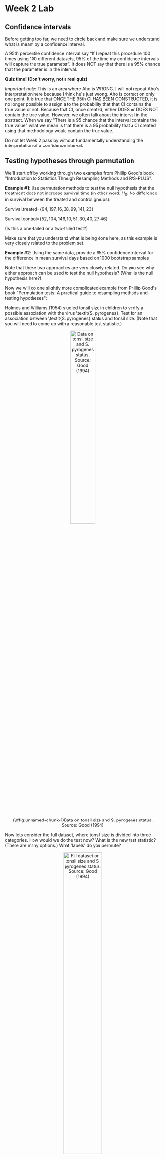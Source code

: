 Week 2 Lab
=============

Confidence intervals
-----------------------

Before getting too far, we need to circle back and make sure we understand what is meant by a confidence interval. 

A 95th percentile confidence interval say “If I repeat this procedure 100 times using 100 different datasets, 95% of the time my confidence intervals will capture the true parameter”. It does NOT say that there is a 95% chance that the parameter is in the interval.

**Quiz time! (Don't worry, not a real quiz)**

*Important note*: This is an area where Aho is WRONG. I will not repeat Aho's interpretation here because I think he's just wrong. Aho is correct on only one point. It is true that ONCE THE 95th CI HAS BEEN CONSTRUCTED, it is no longer possible to assign a $%$ to the probability that that CI contains the true value or not. Because that CI, once created, either DOES or DOES NOT contain the true value. However, we often talk about the interval in the abstract. When we say "There is a 95$%$ chance that the interval contains the true value" what we mean is that there is a 95$%$ probability that a CI created using that methodology would contain the true value.

Do not let Week 2 pass by without fundamentally understanding the interpretation of a confidence interval. 

Testing hypotheses through permutation
------------------------------------

We'll start off by working through two examples from Phillip Good's book "Introduction to Statistics Through Resampling Methods and R/S-PLUS":

**Example #1**: Use permutation methods to test the null hypothesis that the treatment does not increase survival time (in other word: $H_{0}$: No difference in survival between the treated and control groups):

Survival.treated=$\{94,197,16,38,99,141,23 \}$

Survival.control=$\{52,104,146,10,51,30,40,27,46 \}$

(Is this a one-tailed or a two-tailed test?)

Make sure that you understand what is being done here, as this example is very closely related to the problem set.


**Example #2**: Using the same data, provide a 95% confidence interval for the difference in mean survival days based on 1000 bootstrap samples

Note that these two approaches are very closely related. Do you see why either approach can be used to test the null hypothesis? (What is the null hypothesis here?)

Now we will do one slightly more complicated example from Phillip Good's book "Permutation tests: A practical guide to resampling methods and testing hypotheses":

Holmes and Williams (1954) studied tonsil size in children to verify a possible association with the virus \textit{S. pyrogenes}. Test for an association between \textit{S. pyrogenes} status and tonsil size. (Note that you will need to come up with a reasonable test statistic.)

<div class="figure" style="text-align: center">
<img src="Table2categories.png" alt="Data on tonsil size and S. pyrogenes status. Source: Good (1994)" width="40%" />
<p class="caption">(\#fig:unnamed-chunk-1)Data on tonsil size and S. pyrogenes status. Source: Good (1994)</p>
</div>

Now lets consider the full dataset, where tonsil size is divided into three categories. How would we do the test now? What is the new test statistic? (There are many options.) What 'labels' do you permute?

<div class="figure" style="text-align: center">
<img src="Table3categories.png" alt="Fill dataset on tonsil size and S. pyrogenes status. Source: Good (1994)" width="50%" />
<p class="caption">(\#fig:unnamed-chunk-2)Fill dataset on tonsil size and S. pyrogenes status. Source: Good (1994)</p>
</div>

Basics of bootstrap and jackknife
------------------------------------

To get started with bootstrap and jackknife techniques, we start by working through a very simple example. First we simulate some data


```r
x<-seq(0,9,by=1)
```

This will constutute our "data". Let's print the result of sampling with replacement to get a sense for it...


```r
table(sample(x,size=length(x),replace=T))
```

```
## 
## 0 1 2 3 4 6 8 
## 1 1 1 3 1 2 1
```

Now we will write a little script to take bootstrap samples and calculate the means of each of these bootstrap samples


```r
xmeans<-vector(length=1000)
for (i in 1:1000)
  {
  xmeans[i]<-mean(sample(x,replace=T))
  }
```

The actual number of bootstrapped samples is arbitrary *at this point* but there are ways of characterizing the precision of the bootstrap (jackknife-after-bootstrap) which might inform the number of bootstrap samples needed. *In practice*, people tend to pick some arbitrary but large number of bootstrap samples because computers are so fast that it is often easy to draw far more samples than are actually needed. When calculation of the statistic is slow (as might be the case if you are using the samples to construct a phylogeny, for example), then you would need to be more concerned with the number of bootstrap samples. 

First, lets just look at a histogram of the bootstrapped means and plot the actual sample mean on the histogram for comparison



```r
hist(xmeans,breaks=30,col="pink")
abline(v=mean(x),lwd=2)
```

<img src="Week-2-lab_files/figure-html/unnamed-chunk-6-1.png" width="672" />

Calculating bias and standard error
-----------------------------------

From these we can calculate the bias and standard deviation for the mean (which is the "statistic"):

$$
\widehat{Bias_{boot}} = \left(\frac{1}{k}\sum^{k}_{i=1}\theta^{*}_{i}\right)-\hat{\theta}
$$


```r
bias.boot<-mean(xmeans)-mean(x)
bias.boot
```

```
## [1] 0.0012
```

```r
hist(xmeans,breaks=30,col="pink")
abline(v=mean(x),lwd=5,col="black")
abline(v=mean(xmeans),lwd=2,col="yellow")
```

<img src="Week-2-lab_files/figure-html/unnamed-chunk-7-1.png" width="672" />

$$
\widehat{s.e._{boot}} = \sqrt{\frac{1}{k-1}\sum^{k}_{i=1}(\theta^{*}_{i}-\bar{\theta^{*}})^{2}}
$$


```r
se.boot<-sd(xmeans)
```

We can find the confidence intervals in two ways:

Method #1: Assume the bootstrap statistics are normally distributed


```r
LL.boot<-mean(xmeans)-1.96*se.boot #where did 1.96 come from?
UL.boot<-mean(xmeans)+1.96*se.boot
LL.boot
```

```
## [1] 2.740617
```

```r
UL.boot
```

```
## [1] 6.261783
```

Method #2: Simply take the quantiles of the bootstrap statistics


```r
quantile(xmeans,c(0.025,0.975))
```

```
##  2.5% 97.5% 
##   2.8   6.2
```

Let's compare this to what we would have gotten if we had used normal distribution theory. First we have to calculate the standard error:


```r
se.normal<-sqrt(var(x)/length(x))
LL.normal<-mean(x)-qt(0.975,length(x)-1)*se.normal
UL.normal<-mean(x)+qt(0.975,length(x)-1)*se.normal
LL.normal
```

```
## [1] 2.334149
```

```r
UL.normal
```

```
## [1] 6.665851
```

In this case, the confidence intervals we got from the normal distribution theory are too wide.

Does it make sense why the normal distribution theory intervals are too wide? Because the original were were uniformly distributed, the data has higher variance than would be expected and therefore the standard error is higher than would be expected.

There are two packages that provide functions for bootstrapping, 'boot' and 'boostrap'. We will start by using the 'bootstrap' package, which was originally designed for Efron and Tibshirani's monograph on the bootstrap. 

To test the main functionality of the 'bootstrap' package, we will use the data we already have. The 'bootstrap' function requires the input of a user-defined function to calculate the statistic of interest. Here I will write a function that calculates the mean of the input values.


```r
library(bootstrap)
theta<-function(x)
  {
    mean(x)
  }
results<-bootstrap(x=x,nboot=1000,theta=theta)
results
```

```
## $thetastar
##    [1] 4.7 3.6 4.3 3.1 3.8 4.8 3.6 6.0 3.8 4.3 3.9 4.7 5.0 5.8 5.2 5.7 5.9 4.6
##   [19] 4.2 4.2 5.5 4.2 5.8 4.0 5.5 4.4 4.3 3.8 3.7 4.6 3.7 4.9 5.3 4.7 4.5 4.3
##   [37] 4.7 4.9 3.3 5.0 6.0 5.3 5.7 5.2 5.3 6.2 3.2 2.3 6.0 3.5 5.7 4.7 2.4 6.1
##   [55] 3.8 3.7 3.5 4.3 4.6 4.4 3.6 3.8 6.0 3.3 4.8 4.5 4.1 3.2 5.0 3.4 3.7 4.9
##   [73] 3.0 4.9 6.1 5.3 5.6 3.2 4.7 4.3 3.5 3.9 5.2 5.6 4.5 5.2 5.9 3.6 3.0 6.1
##   [91] 3.7 4.8 3.8 5.5 4.8 2.2 2.8 3.0 4.2 5.3 6.6 3.9 2.7 3.6 5.6 4.5 3.2 4.8
##  [109] 3.8 4.5 3.2 4.0 5.6 3.6 3.0 4.7 4.6 3.8 3.6 3.5 3.7 5.2 4.9 5.8 4.2 4.7
##  [127] 3.9 3.5 3.3 4.7 4.5 3.6 4.8 3.0 4.8 4.3 3.4 5.3 4.9 4.5 5.9 4.2 3.6 4.6
##  [145] 3.6 3.1 5.0 4.4 6.4 5.4 4.2 4.3 5.4 3.7 5.0 1.7 2.2 4.1 5.8 4.8 4.6 4.2
##  [163] 4.5 3.5 5.3 5.2 5.3 4.9 4.0 6.0 6.1 3.6 2.7 3.5 3.2 4.7 4.0 3.5 3.9 2.9
##  [181] 3.2 4.2 3.3 2.8 4.4 5.3 4.7 3.4 5.0 5.8 5.5 5.0 4.7 3.5 3.4 3.5 5.3 2.8
##  [199] 5.7 3.7 4.4 4.6 4.7 4.7 3.3 3.8 3.9 3.3 5.7 2.3 4.8 4.4 2.9 4.7 4.9 5.8
##  [217] 3.6 3.4 6.7 5.2 5.8 2.9 3.8 5.2 4.4 5.1 4.1 5.5 3.8 2.2 4.6 2.9 6.0 7.5
##  [235] 5.1 3.9 5.0 4.2 3.8 6.9 4.6 4.1 3.4 4.9 4.3 1.9 4.6 3.9 5.8 5.8 3.7 5.7
##  [253] 4.9 3.2 3.2 3.5 4.7 3.3 4.4 6.2 3.0 4.5 6.3 5.3 5.6 5.6 5.9 3.8 5.4 5.2
##  [271] 3.5 4.8 3.9 3.5 4.8 4.7 4.3 4.6 4.3 5.7 3.8 4.3 5.3 4.0 4.1 4.3 3.5 4.6
##  [289] 4.4 5.0 3.9 2.0 5.0 4.5 4.6 3.9 4.6 4.9 5.5 4.4 4.1 3.8 4.5 3.9 4.8 2.0
##  [307] 5.3 4.5 5.9 5.2 5.2 3.4 4.4 5.0 3.3 3.4 4.1 5.8 4.2 5.4 2.8 2.8 4.4 4.1
##  [325] 5.5 3.7 5.5 4.2 3.8 4.1 4.6 5.6 4.4 4.6 3.9 3.6 4.4 4.7 5.2 6.0 4.5 5.2
##  [343] 4.5 5.0 5.5 3.1 4.1 4.7 4.2 3.5 4.8 4.5 3.1 4.8 4.0 5.3 4.0 4.7 4.5 4.0
##  [361] 4.1 4.1 5.6 3.0 3.6 3.7 5.0 3.5 4.6 3.9 4.2 4.7 3.1 4.4 4.2 6.1 4.7 3.3
##  [379] 5.6 2.4 4.6 4.0 4.3 5.1 5.4 5.7 5.4 5.7 3.5 3.8 4.3 5.0 5.5 3.6 5.2 4.2
##  [397] 5.2 4.7 4.6 5.2 3.6 3.8 5.2 2.7 6.0 5.2 3.9 4.4 5.8 5.4 6.4 3.6 5.6 4.2
##  [415] 3.6 5.2 3.7 4.7 4.5 5.6 4.2 5.7 4.0 4.1 3.9 4.4 5.8 5.2 2.8 5.7 3.6 3.3
##  [433] 6.8 3.5 4.5 5.4 3.5 3.3 4.9 2.9 3.7 4.1 4.3 5.0 4.5 4.4 5.0 6.2 3.9 4.5
##  [451] 3.3 3.9 3.9 5.9 4.9 3.9 4.3 3.9 4.3 5.4 5.3 4.1 4.4 5.0 4.0 5.6 4.1 3.5
##  [469] 4.4 5.3 3.2 5.0 5.0 5.0 4.6 4.0 5.6 3.1 3.7 2.7 5.3 5.0 4.9 3.5 4.5 3.9
##  [487] 3.7 3.0 5.9 5.5 3.6 3.2 3.6 4.4 4.7 3.0 4.2 4.6 4.7 5.3 5.9 4.5 3.4 4.0
##  [505] 4.7 7.1 3.1 4.9 3.9 5.2 4.4 4.1 5.2 3.6 4.2 2.8 4.5 5.9 4.5 3.7 4.3 5.5
##  [523] 6.6 2.9 4.9 3.6 3.1 4.9 5.1 5.4 4.2 5.7 5.2 4.5 3.0 5.3 3.6 5.2 4.0 4.1
##  [541] 4.3 4.8 4.0 5.0 5.1 5.7 4.4 4.7 4.5 6.9 4.1 3.4 5.6 4.2 4.1 4.4 5.5 4.5
##  [559] 6.7 4.9 5.5 3.5 5.0 3.8 6.6 4.4 3.5 5.4 3.4 3.3 4.8 2.6 4.6 4.0 3.6 5.6
##  [577] 4.8 3.0 3.7 5.8 4.7 4.7 4.9 5.7 3.6 4.6 4.3 5.2 4.3 4.5 3.5 4.9 3.6 3.7
##  [595] 4.8 4.1 5.4 5.3 4.0 4.5 5.5 4.4 5.8 4.5 5.6 5.6 3.1 3.2 3.9 6.0 4.3 3.2
##  [613] 5.1 6.1 3.5 4.2 3.4 3.5 5.3 4.0 4.8 4.0 3.5 4.5 4.5 6.2 5.9 3.9 3.5 5.1
##  [631] 3.8 4.9 4.5 6.3 2.3 3.6 4.4 4.8 5.3 4.5 3.9 4.1 5.1 3.7 3.6 5.7 4.5 4.8
##  [649] 5.4 6.2 3.1 3.8 3.4 4.4 4.2 3.4 4.6 2.6 4.7 4.2 3.6 4.7 5.3 3.9 6.2 5.2
##  [667] 3.9 4.7 4.9 5.6 4.3 4.2 4.1 4.3 3.1 2.5 4.3 4.9 5.9 3.5 5.3 6.0 4.3 5.1
##  [685] 5.2 5.0 6.4 4.6 5.3 4.2 4.4 5.5 4.9 4.4 4.2 5.5 3.6 4.8 4.0 6.3 6.2 5.9
##  [703] 4.7 3.4 4.6 4.8 7.0 3.6 4.9 4.3 4.4 4.2 4.6 5.0 3.1 3.1 5.8 4.9 4.3 5.5
##  [721] 3.2 4.6 3.7 4.2 4.7 3.0 5.6 5.5 5.6 4.4 3.3 5.0 2.9 3.0 5.8 5.0 6.4 5.3
##  [739] 3.2 5.0 5.0 4.1 5.4 2.9 4.8 4.1 5.4 4.8 4.9 5.5 6.1 4.1 5.4 5.1 5.7 3.9
##  [757] 5.2 4.1 4.0 5.1 5.1 4.0 4.1 5.2 4.2 6.6 4.8 6.2 4.7 4.2 5.5 4.9 4.4 4.4
##  [775] 5.1 4.9 1.9 4.4 4.1 3.3 3.8 6.0 5.0 4.8 5.1 4.5 5.2 4.9 3.7 5.0 4.3 4.3
##  [793] 5.2 3.9 4.2 4.4 4.0 4.6 4.2 4.7 5.4 4.5 3.8 5.4 3.2 4.1 5.6 5.9 3.8 4.0
##  [811] 5.6 4.5 2.8 4.3 1.9 4.6 4.8 2.8 4.7 5.6 4.3 4.7 5.2 5.1 4.0 5.9 4.2 4.6
##  [829] 7.2 4.7 4.4 2.6 4.0 5.8 3.9 5.3 4.4 4.8 4.5 3.3 3.8 4.5 5.5 4.7 3.4 4.2
##  [847] 5.2 3.6 3.7 3.9 5.9 5.3 5.0 4.7 4.3 3.8 4.2 4.9 4.2 4.6 3.7 3.5 4.3 5.3
##  [865] 4.7 4.6 5.5 4.1 3.8 4.5 5.3 4.4 4.3 4.7 4.9 4.7 5.7 3.3 3.7 5.2 2.7 5.2
##  [883] 5.8 4.3 3.7 5.6 5.1 3.4 3.9 5.9 4.8 5.6 3.6 4.4 4.4 4.4 3.5 3.9 5.0 5.1
##  [901] 4.2 4.7 4.2 3.3 4.8 5.7 6.2 5.5 4.1 4.4 3.1 3.7 3.2 5.7 4.0 4.6 4.5 2.5
##  [919] 5.0 4.0 4.3 3.8 5.2 5.0 4.7 4.8 4.4 6.0 2.7 4.1 5.5 4.0 4.1 6.0 2.3 3.9
##  [937] 5.3 5.6 5.0 5.3 3.2 4.0 3.2 5.2 4.0 3.6 3.1 3.5 4.8 4.4 4.6 5.5 4.6 3.7
##  [955] 4.3 5.8 4.1 4.4 5.3 4.2 3.3 3.8 4.7 6.5 3.5 3.7 3.7 5.5 4.8 3.7 4.9 5.1
##  [973] 5.7 5.3 4.0 4.1 4.8 4.2 4.6 4.9 4.2 5.0 5.5 5.3 3.4 3.6 5.1 4.9 3.8 3.6
##  [991] 2.6 4.0 4.9 5.0 4.3 4.7 3.9 5.0 3.6 5.3
## 
## $func.thetastar
## NULL
## 
## $jack.boot.val
## NULL
## 
## $jack.boot.se
## NULL
## 
## $call
## bootstrap(x = x, nboot = 1000, theta = theta)
```

```r
quantile(results$thetastar,c(0.025,0.975))
```

```
##  2.5% 97.5% 
##   2.7   6.2
```

Notice that we get exactly what we got last time. This illustrates an important point, which is that the bootstrap functions are often no easier to use than something you could write yourself.

You can also define a function of the bootstrapped statistics (we have been calling this theta) to pull out immediately any summary statistics you are interested in from the bootstrapped thetas.

Here I will write a function that calculates the bias of my estimate of the mean (which is 4.5 [i.e. the mean of the number 0,1,2,3,4,5,6,7,8,9])


```r
bias<-function(x)
  {
  mean(x)-4.5
  }
results<-bootstrap(x=x,nboot=1000,theta=theta,func=bias)
results
```

```
## $thetastar
##    [1] 5.0 4.9 3.1 5.7 5.0 3.3 3.8 4.3 4.1 3.3 5.2 4.2 4.2 4.6 3.3 5.9 5.5 3.2
##   [19] 3.2 4.9 3.5 6.5 4.1 6.0 3.8 5.0 5.1 4.3 4.4 4.5 5.4 4.2 5.5 4.3 6.0 3.9
##   [37] 4.4 3.4 2.7 5.6 2.8 4.8 4.1 5.1 3.5 4.1 5.5 4.1 4.0 4.4 4.0 4.8 3.5 4.9
##   [55] 3.8 5.1 6.1 4.3 3.1 3.2 5.4 4.8 4.6 5.4 4.1 3.5 5.0 4.4 4.6 5.0 4.7 4.3
##   [73] 3.5 4.5 6.1 4.8 5.0 3.8 4.6 3.5 4.1 4.5 4.6 4.1 4.4 4.2 3.7 4.1 4.8 3.8
##   [91] 5.3 5.8 6.0 5.0 3.8 4.4 5.7 4.6 5.6 4.9 5.4 4.8 3.8 3.5 5.1 4.6 4.1 4.9
##  [109] 3.9 5.5 5.2 3.7 5.6 3.5 3.2 4.7 5.4 4.9 5.4 4.5 3.4 5.0 6.2 3.0 5.2 4.5
##  [127] 4.9 5.7 4.7 5.4 5.0 4.7 3.2 3.1 4.6 4.6 5.9 3.4 5.8 5.3 4.7 4.4 5.1 4.7
##  [145] 4.2 4.1 4.4 4.5 5.1 4.8 5.4 5.4 3.9 5.4 2.4 3.4 4.3 4.4 4.0 3.8 4.6 5.7
##  [163] 3.7 4.7 4.4 4.2 4.4 4.8 4.7 5.8 5.2 4.9 4.6 5.0 5.2 4.8 3.3 3.6 4.5 3.6
##  [181] 3.7 2.0 5.0 4.1 3.2 4.2 3.0 5.1 4.4 5.0 3.5 5.9 6.0 5.0 2.7 3.8 4.8 3.8
##  [199] 4.6 2.6 4.3 4.8 4.7 3.4 4.5 2.8 2.7 4.5 3.8 3.5 5.5 4.9 5.0 4.7 3.5 3.7
##  [217] 5.1 4.7 3.4 4.4 4.3 4.6 4.9 3.5 4.2 5.8 3.8 5.9 4.4 3.5 4.1 3.7 3.5 4.9
##  [235] 3.7 4.9 4.6 4.9 6.2 4.5 4.3 5.7 3.6 4.6 3.4 4.5 4.6 3.8 3.1 3.5 5.0 3.7
##  [253] 5.6 5.3 6.2 3.8 3.1 4.4 2.9 4.5 4.0 5.3 4.4 4.1 5.6 3.4 3.5 2.3 4.8 3.8
##  [271] 4.7 5.4 6.0 6.0 5.2 3.8 2.9 3.6 4.0 4.5 4.9 3.3 5.4 4.1 4.3 4.0 5.1 5.2
##  [289] 3.8 5.2 5.5 4.2 5.3 3.8 3.5 2.9 3.3 4.2 3.3 5.0 3.7 3.9 5.3 4.3 2.9 3.0
##  [307] 4.6 5.1 4.1 4.8 2.8 5.2 3.0 4.9 4.5 4.1 4.0 5.3 5.0 4.5 6.6 4.9 3.8 6.3
##  [325] 4.1 5.7 5.0 5.4 4.6 4.5 3.5 5.1 4.3 5.0 3.9 5.8 4.5 3.5 4.8 3.7 3.0 5.4
##  [343] 4.4 6.7 4.0 6.1 4.2 4.9 4.4 4.0 4.6 4.9 5.2 4.2 4.2 4.6 5.5 3.4 4.5 5.7
##  [361] 3.9 6.2 3.1 5.9 5.7 5.2 3.7 5.1 5.1 5.7 4.1 5.0 5.6 6.1 4.5 4.7 4.0 4.0
##  [379] 4.2 5.2 6.3 3.8 4.9 4.7 5.5 3.5 3.7 5.1 3.4 3.0 5.0 4.5 3.9 4.3 3.7 5.8
##  [397] 4.0 5.0 4.2 3.8 3.8 3.3 4.7 4.9 6.0 5.0 6.9 3.8 4.1 4.7 4.2 3.7 4.0 3.5
##  [415] 4.1 3.9 6.0 4.9 4.9 2.7 5.9 5.8 4.1 5.4 4.1 4.2 4.3 5.2 5.9 3.1 4.5 5.5
##  [433] 3.1 4.1 3.4 3.5 2.7 3.0 3.7 5.4 6.1 5.1 3.8 3.7 3.5 5.7 5.4 4.7 5.3 5.1
##  [451] 2.7 5.1 4.6 4.1 5.8 5.7 3.4 4.9 6.4 3.9 4.5 4.7 4.0 2.5 4.6 4.4 6.2 5.4
##  [469] 5.1 4.1 3.2 4.5 4.6 5.5 4.9 3.8 4.9 4.3 4.6 5.0 4.4 5.3 5.6 3.7 5.9 4.2
##  [487] 3.9 5.2 4.1 4.7 2.6 4.1 4.9 3.8 3.7 2.8 6.5 4.8 3.8 5.2 4.9 5.3 4.3 4.4
##  [505] 6.7 4.6 4.9 4.4 3.3 4.6 5.8 4.2 5.0 4.5 3.9 5.7 4.3 4.3 5.0 5.0 3.8 4.1
##  [523] 3.4 5.6 4.2 2.6 4.3 2.2 4.5 3.8 5.8 3.6 3.8 5.1 4.2 3.2 4.4 3.9 3.0 4.8
##  [541] 6.4 4.2 4.9 4.5 5.9 4.9 5.8 4.3 4.9 4.6 5.9 5.5 5.3 4.1 4.5 4.1 3.8 4.4
##  [559] 3.8 4.1 5.5 4.5 4.3 3.3 4.1 4.9 3.9 4.7 4.1 5.6 3.8 3.8 5.0 2.9 6.0 5.8
##  [577] 5.1 5.4 5.9 3.5 3.2 3.5 3.9 4.0 3.8 6.2 3.9 3.4 5.6 4.0 5.0 3.7 4.6 2.8
##  [595] 6.2 5.5 5.1 5.9 4.6 4.6 5.9 3.4 3.8 3.4 5.0 4.8 3.4 3.5 5.6 4.7 3.7 2.6
##  [613] 5.8 5.1 5.4 4.6 3.3 4.2 4.0 3.7 5.8 5.0 4.1 3.8 5.6 3.9 3.9 3.3 5.7 5.6
##  [631] 3.1 3.7 6.7 4.8 5.1 5.0 3.1 3.2 3.9 4.8 4.8 6.5 5.0 2.0 4.0 3.9 3.6 3.9
##  [649] 5.2 3.1 3.0 3.3 4.4 3.7 4.6 3.4 3.3 3.7 4.3 4.7 4.3 5.5 4.2 5.8 5.6 5.6
##  [667] 5.8 4.7 6.0 4.7 4.1 4.3 4.5 4.7 5.2 5.0 5.1 4.0 6.2 5.0 4.1 5.5 5.2 4.6
##  [685] 5.4 5.7 3.5 4.3 4.3 2.8 4.0 5.9 6.0 4.7 3.3 5.0 5.9 4.6 6.0 3.8 2.9 5.0
##  [703] 4.1 3.9 4.9 4.7 4.4 3.9 3.4 3.4 4.0 3.0 5.6 2.5 4.5 4.8 7.7 2.7 3.6 5.1
##  [721] 6.7 5.6 4.6 4.7 5.6 3.5 2.5 6.0 3.8 4.4 3.9 5.0 5.9 4.7 3.1 3.9 3.5 6.6
##  [739] 4.0 4.5 6.5 4.8 3.7 3.0 3.4 4.5 5.0 3.9 6.6 4.1 4.3 4.1 4.5 6.3 4.7 5.7
##  [757] 5.9 3.0 4.9 3.4 3.8 4.7 3.6 5.6 4.3 3.8 4.6 4.2 3.4 6.3 5.7 3.0 4.4 5.4
##  [775] 4.6 3.7 6.0 5.7 3.3 6.0 4.2 4.3 4.9 4.1 3.7 4.0 2.6 5.8 5.1 4.9 5.8 4.5
##  [793] 3.8 3.8 5.5 2.9 5.5 4.0 4.9 5.8 4.7 4.4 5.3 2.7 3.9 3.5 4.4 3.9 3.8 4.7
##  [811] 6.1 5.9 5.3 4.3 4.7 5.5 5.2 3.4 4.4 3.3 4.6 3.0 5.3 4.8 3.2 4.7 3.5 4.4
##  [829] 5.6 4.1 4.0 3.8 4.2 6.1 3.7 4.9 5.0 5.9 4.6 3.9 4.8 4.6 4.9 4.3 5.2 4.3
##  [847] 4.3 5.9 5.1 4.2 5.6 5.4 3.9 5.5 3.7 5.2 2.1 5.3 4.3 4.2 3.8 5.0 4.8 4.2
##  [865] 5.6 3.4 4.1 2.8 3.8 5.6 4.6 3.4 4.7 4.4 4.3 3.7 5.3 5.5 5.6 4.7 4.5 4.1
##  [883] 3.3 5.7 4.5 4.0 6.0 4.1 3.8 3.7 3.4 4.5 4.8 3.7 5.3 3.6 4.2 4.7 3.7 2.9
##  [901] 4.6 3.9 4.9 4.1 3.6 5.0 4.9 5.0 6.2 5.3 4.7 5.0 3.7 4.9 4.6 4.4 3.4 6.4
##  [919] 4.6 5.3 4.5 4.3 4.3 5.0 6.4 3.6 4.5 3.5 5.4 4.7 5.2 4.8 3.5 4.1 4.6 3.2
##  [937] 3.7 4.2 4.8 4.3 4.7 5.3 4.4 4.8 3.7 5.7 4.9 4.9 4.8 4.3 3.5 3.6 5.4 3.8
##  [955] 3.7 3.7 5.9 4.3 3.3 5.3 4.7 2.0 4.6 5.2 3.5 4.4 5.7 3.6 3.8 4.8 3.0 3.5
##  [973] 3.5 2.8 6.1 5.0 3.9 5.5 3.5 4.5 4.4 3.3 4.4 3.9 3.9 4.6 5.5 3.9 4.9 3.7
##  [991] 4.5 4.2 4.5 5.0 4.2 5.6 4.9 4.8 4.5 5.1
## 
## $func.thetastar
## [1] -0.0126
## 
## $jack.boot.val
##  [1]  0.49433428  0.38997361  0.31460674  0.17341390  0.09501466 -0.15993976
##  [7] -0.27560241 -0.24858757 -0.41424731 -0.49048913
## 
## $jack.boot.se
## [1] 0.9988514
## 
## $call
## bootstrap(x = x, nboot = 1000, theta = theta, func = bias)
```

Compare this to 'bias.boot' (our result from above). Why might it not be the same? Try running the same section of code several times. See how the value of the bias ($func.thetastar) jumps around? We should not be surprised by this because we can look at the jackknife-after-bootstrap estimate of the standard error of the function (in this case, that function is the bias) and we can see that it is not so small that we wouldn't expect some variation in these values.

Remember, everything we have discussed today are estimates. The statistic as applied to your data will change with new data, as will the standard error, the confidence intervals - everything! All of these values have sampling distributions and are subject to change if you repeated the procedure with new data.

Note that we can calculate any function of $\theta^{*}$. A simple example would be the 72nd percentile:


```r
perc72<-function(x)
  {
  quantile(x,probs=c(0.72))
  }
results<-bootstrap(x=x,nboot=1000,theta=theta,func=perc72)
results
```

```
## $thetastar
##    [1] 5.3 5.6 4.5 4.7 5.2 4.5 4.4 4.2 4.4 5.4 5.5 6.6 3.6 4.8 4.6 3.5 5.3 3.8
##   [19] 5.4 4.8 4.8 4.7 4.7 5.5 4.6 3.5 4.1 4.4 5.4 5.3 3.8 5.6 3.6 3.0 5.0 4.2
##   [37] 4.2 2.5 4.0 3.8 3.7 5.1 4.2 3.5 3.8 5.5 5.0 3.7 4.1 4.9 3.9 6.2 4.5 4.6
##   [55] 4.8 5.4 3.6 4.9 5.4 3.8 4.7 4.5 5.1 4.6 5.0 4.1 4.3 4.6 2.7 5.1 3.4 3.6
##   [73] 4.6 3.9 5.7 4.6 4.9 5.2 3.3 3.2 2.9 5.5 3.4 4.3 4.7 2.6 3.7 4.1 4.6 4.2
##   [91] 6.1 4.2 5.7 4.2 2.6 5.1 2.9 4.7 2.9 5.3 4.9 4.1 5.5 2.9 4.2 5.1 5.7 4.5
##  [109] 5.6 4.7 3.6 5.4 4.8 3.4 4.8 4.9 3.7 4.7 5.1 4.6 6.6 3.7 2.5 3.2 6.5 5.8
##  [127] 4.1 4.5 4.1 4.7 4.5 4.9 4.5 4.8 5.6 3.7 5.4 5.7 3.5 3.7 3.9 3.3 4.5 4.0
##  [145] 3.8 4.0 4.3 4.0 5.0 5.2 4.7 3.9 5.0 3.3 5.1 3.5 5.3 4.7 5.3 4.3 2.7 5.5
##  [163] 4.2 3.0 3.5 5.1 5.1 3.8 3.8 5.6 4.1 5.4 3.8 4.2 4.8 5.9 3.2 5.6 4.8 4.2
##  [181] 5.6 4.7 4.5 3.8 3.0 5.0 4.8 5.0 5.5 4.9 2.8 2.1 4.7 3.5 3.7 5.2 4.4 5.7
##  [199] 3.3 4.8 3.9 4.5 4.8 3.3 5.1 4.0 5.1 4.4 5.3 5.6 4.1 3.3 5.2 3.5 4.4 5.6
##  [217] 4.1 5.1 5.4 4.0 5.2 4.4 4.3 4.7 5.3 4.8 5.2 6.4 3.5 3.0 4.2 5.9 4.6 5.0
##  [235] 4.3 3.8 4.6 6.0 5.1 4.1 3.7 5.3 5.4 3.7 5.2 6.0 2.8 4.6 5.9 3.7 5.5 6.1
##  [253] 5.0 4.6 4.5 4.6 4.8 4.4 4.5 4.2 2.6 4.2 4.8 4.7 4.1 5.1 5.4 4.0 4.9 3.7
##  [271] 4.3 3.6 4.9 4.8 5.5 6.1 4.4 5.9 5.2 4.2 4.7 5.5 4.9 4.4 5.2 4.3 2.8 4.3
##  [289] 6.8 4.8 5.9 4.9 5.8 5.1 3.1 4.8 3.1 4.4 4.8 4.8 3.9 3.4 4.8 6.5 4.7 4.3
##  [307] 5.7 3.9 5.9 5.1 5.4 4.9 5.1 6.7 4.5 2.4 5.7 3.4 5.4 4.8 3.5 4.6 5.1 5.4
##  [325] 5.2 3.7 5.4 5.5 4.9 5.3 4.8 4.0 5.1 4.8 4.4 4.1 5.2 3.7 4.7 2.9 4.5 3.3
##  [343] 4.2 5.7 4.2 5.9 4.9 5.2 4.6 3.4 6.2 4.6 4.6 4.5 4.2 4.3 3.9 4.0 3.5 4.9
##  [361] 3.5 3.8 4.6 5.0 5.3 2.7 4.6 5.1 3.1 5.0 5.3 4.1 5.4 4.6 4.5 4.1 3.0 5.2
##  [379] 3.2 4.1 5.2 3.1 4.2 4.0 3.5 5.0 5.4 3.7 5.4 4.1 2.8 4.6 5.3 4.4 4.1 5.1
##  [397] 4.0 4.4 4.8 4.3 4.6 4.5 3.5 5.2 5.7 4.3 5.8 3.3 6.5 3.9 4.8 4.4 5.6 4.2
##  [415] 4.9 2.9 5.4 4.7 4.7 4.8 3.8 3.4 5.7 4.1 4.0 5.7 6.0 4.2 6.0 4.5 2.5 3.7
##  [433] 5.2 3.2 4.8 4.9 3.3 5.8 3.9 3.6 5.0 4.2 5.0 3.3 5.6 4.0 4.5 6.1 5.4 4.7
##  [451] 5.1 3.7 6.6 3.4 3.5 5.0 4.9 4.8 5.0 4.6 5.0 4.8 4.0 2.9 4.4 3.6 5.0 4.1
##  [469] 5.2 4.9 4.2 4.5 5.2 5.9 6.0 2.7 4.1 3.5 5.7 4.6 3.8 4.8 4.8 5.3 4.6 6.0
##  [487] 5.2 4.4 4.4 5.6 4.6 2.3 4.8 4.0 5.2 4.9 4.3 5.6 5.6 4.5 4.6 4.0 4.4 3.3
##  [505] 4.7 4.7 2.1 6.0 5.3 5.1 4.5 4.0 3.4 2.9 4.5 3.7 4.6 4.0 4.4 4.6 6.1 4.5
##  [523] 3.5 4.4 3.2 4.4 3.7 7.2 3.4 4.2 5.2 4.0 4.3 3.6 2.7 5.3 5.5 6.1 5.1 3.4
##  [541] 3.9 5.0 4.1 4.2 6.3 4.7 6.4 5.7 5.0 2.7 3.6 2.9 5.8 4.6 7.2 4.5 4.0 4.7
##  [559] 4.6 3.7 4.0 3.3 2.9 5.0 3.5 3.8 4.3 5.3 3.1 3.7 4.5 4.6 4.7 5.2 3.6 4.5
##  [577] 3.9 3.8 5.3 4.4 3.2 4.4 4.4 6.1 4.3 2.8 4.4 5.9 3.8 4.7 5.1 3.6 3.5 5.1
##  [595] 3.9 5.4 4.5 2.9 6.0 3.0 3.5 6.4 3.2 4.1 3.7 4.9 3.8 3.6 6.5 4.8 4.6 3.6
##  [613] 2.6 3.9 6.5 5.7 3.2 5.1 4.2 4.0 3.6 5.3 5.4 2.6 4.1 4.4 4.0 4.0 4.4 5.2
##  [631] 4.2 4.4 3.9 4.8 3.1 3.7 5.3 4.2 2.3 4.3 3.5 4.5 5.9 3.9 4.9 4.7 4.9 4.7
##  [649] 5.4 4.5 5.0 4.7 5.3 3.8 6.0 5.4 3.7 6.3 3.3 4.4 3.3 4.6 5.5 4.6 6.4 3.1
##  [667] 3.9 5.1 5.0 4.5 4.8 4.0 3.3 5.3 4.8 5.1 4.6 3.8 4.9 6.8 4.8 5.2 4.3 4.8
##  [685] 4.9 5.0 3.5 5.2 5.4 3.9 4.2 4.4 5.2 4.2 3.9 4.0 3.1 6.3 3.7 4.0 4.7 3.5
##  [703] 4.5 4.0 3.4 4.0 5.0 2.7 6.3 4.2 5.1 4.7 3.6 5.1 5.4 2.1 6.0 6.0 4.7 3.8
##  [721] 5.7 3.4 4.0 5.1 4.5 4.4 5.7 2.8 3.5 6.3 2.7 4.0 4.1 4.0 4.9 5.6 5.0 4.3
##  [739] 4.5 5.0 3.1 4.6 4.6 4.3 5.4 3.8 4.3 4.0 5.5 3.3 4.9 3.8 4.8 3.8 5.2 5.2
##  [757] 3.8 5.3 4.1 4.2 3.8 5.7 3.7 4.0 5.3 4.8 4.1 3.7 3.7 5.2 5.5 4.8 5.2 5.5
##  [775] 5.1 3.6 3.4 2.1 3.2 4.3 4.6 5.5 5.9 3.7 5.0 4.1 5.6 5.3 4.4 4.7 4.0 4.2
##  [793] 3.0 4.3 4.5 4.1 4.9 3.3 5.4 4.1 6.3 5.7 4.6 5.2 5.8 4.4 3.6 4.6 6.8 6.0
##  [811] 3.4 3.4 4.3 3.3 5.4 2.9 4.7 4.7 4.3 5.8 5.4 3.5 6.6 5.1 4.6 4.2 3.9 4.9
##  [829] 3.5 5.2 5.7 4.5 6.1 5.4 3.6 5.4 3.6 5.2 5.1 5.1 3.7 3.4 2.6 6.2 4.7 2.6
##  [847] 4.0 4.3 4.3 4.6 4.8 5.7 4.8 3.9 5.9 3.6 2.6 3.2 4.8 5.1 4.6 4.2 3.4 3.2
##  [865] 3.7 3.0 4.6 7.2 3.4 5.5 5.1 4.1 3.4 5.4 4.4 3.9 4.7 3.8 4.8 2.4 5.9 3.6
##  [883] 4.5 3.9 3.9 3.6 4.2 3.2 5.4 5.7 4.6 4.0 5.0 3.9 3.7 5.7 5.0 5.3 3.7 3.8
##  [901] 4.4 5.2 4.7 2.6 4.3 5.2 5.1 3.8 3.4 4.4 4.4 5.1 4.6 4.1 5.2 4.2 3.2 4.6
##  [919] 4.3 4.0 2.6 5.3 4.5 5.1 3.0 4.7 4.8 5.6 5.0 5.8 3.0 4.7 2.3 4.3 5.0 5.4
##  [937] 5.0 4.4 5.0 5.0 5.1 3.5 4.6 3.7 4.6 4.0 6.0 5.4 3.8 5.9 3.8 6.0 4.6 4.4
##  [955] 4.2 5.3 5.5 4.5 2.9 3.3 5.9 4.7 4.7 5.1 3.9 4.9 4.0 3.5 6.4 4.6 3.4 4.5
##  [973] 5.4 3.6 4.9 3.7 5.0 5.1 4.3 4.7 2.6 4.6 3.9 6.3 6.5 4.3 4.8 3.1 4.7 4.2
##  [991] 4.6 3.5 4.2 4.6 3.2 4.7 3.0 4.9 3.4 2.9
## 
## $func.thetastar
## 72% 
## 5.1 
## 
## $jack.boot.val
##  [1] 5.500 5.400 5.300 5.100 5.100 5.000 4.996 4.700 4.600 4.400
## 
## $jack.boot.se
## [1] 1.00806
## 
## $call
## bootstrap(x = x, nboot = 1000, theta = theta, func = perc72)
```

On Tuesday we went over an example in which we bootstrapped the correlation coefficient between LSAT scores and GPA. To do that, we sampled pairs of (LSAT,GPA) data with replacement. Here is a little script that would do something like that using (X,Y) data that are independently drawn from the normal distribution


```r
xdata<-matrix(rnorm(30),ncol=2)
```

Everyone's data is going to be different. With such a small sample size, it would be easy to get a positive or negative correlation by random change, but on average across everyone's datasets, there should be zero correlation because the two columns are drawn independently.


```r
n<-15
theta<-function(x,xdata)
  {
  cor(xdata[x,1],xdata[x,2])
  }
results<-bootstrap(x=1:n,nboot=50,theta=theta,xdata=xdata) 
#NB: xdata is passed to the theta function, not needed for bootstrap function itself
```

Notice the parameters that get passed to the 'bootstrap' function are: (1) the indexes which will be sampled with replacement. This is different that the raw data but the end result is the same because both the indices and the raw data get passed to the function 'theta' (2) the number of bootrapped samples (in this case 50) (3) the function to calculate the statistic (4) the raw data.

Lets look at a histogram of the bootstrapped statistics $\theta^{*}$ and draw a vertical line for the statistic as applied to the original data.


```r
hist(results$thetastar,breaks=30,col="pink")
abline(v=cor(xdata[,1],xdata[,2]),lwd=2)
```

<img src="Week-2-lab_files/figure-html/unnamed-chunk-17-1.png" width="672" />

Parametric bootstrap
---------------------

Let's do one quick example of a parametric bootstrap. We haven't introduced distributions yet (except for the Gaussian, or Normal, distribution, which is the most familiar), so lets spend a few minutes exploring the Gamma distribution, just so we have it to work with for testing out parametric bootstrap. All we need to know is that the Gamma distribution is a continuous, non-negative distribution that takes two parameters, which we call "shape" and "rate". Lets plot a few examples just to see what a Gamma distribution looks like. (Note that the Gamma distribution can be parameterized by "shape" and "rate" OR by "shape" and "scale", where "scale" is just 1/"rate". R will allow you to use either (shape,rate) or (shape,scale) as long as you specify which you are providing.

<img src="Week-2-lab_files/figure-html/unnamed-chunk-18-1.png" width="672" />


Let's generate some fairly sparse data from a Gamma distribution


```r
original.data<-rgamma(10,3,5)
```

and calculate the skew of the data using the R function 'skewness' from the 'moments' package. 


```r
library(moments)
theta<-skewness(original.data)
head(theta)
```

```
## [1] 0.1316489
```

What is skew? Skew describes how assymetric a distribution is. A distribution with a positive skew is a distribution that is "slumped over" to the right, with a right tail that is longer than the left tail. Alternatively, a distribution with negative skew has a longer left tail. Here we are just using it for illustration, as a property of a distribution that you may want to estimate using your data.

Lets use 'fitdistr' to fit a gamma distribution to these data. This function is an extremely handy function that takes in your data, the name of the distribution you are fitting, and some starting values (for the estimation optimizer under the hood), and it will return the parameter values (and their standard errors). We will learn in a couple weeks how R is doing this, but for now we will just use it out of the box. (Because we generated the data, we happen to know that the data are gamma distributed. In general we wouldn't know that, and we will see in a second that our assumption about the shape of the data really does make a difference.)


```r
library(MASS)
fit<-fitdistr(original.data,dgamma,list(shape=1,rate=1))
# fit<-fitdistr(original.data,"gamma")
# The second version would also work.
fit
```

```
##      shape       rate   
##    9.439873   14.787833 
##  ( 4.149179) ( 6.675632)
```

Now lets sample with replacement from this new distribution and calculate the skewness at each step:


```r
results<-c()
for (i in 1:1000)
  {
  x.star<-rgamma(length(original.data),shape=fit$estimate[1],rate=fit$estimate[2])
  results<-c(results,skewness(x.star))
  }
head(results)
```

```
## [1]  0.2777550  0.4063802 -0.3019270  0.7076923  0.7483140  0.3183859
```

```r
hist(results,breaks=30,col="pink",ylim=c(0,1),freq=F)
```

<img src="Week-2-lab_files/figure-html/unnamed-chunk-22-1.png" width="672" />

Now we have the bootstrap distribution for skewness (the $\theta^{*}$ s), we can compare that to the equivalent non-parametric bootstrap:


```r
results2<-bootstrap(x=original.data,nboot=1000,theta=skewness)
results2
```

```
## $thetastar
##    [1] -0.4629874755 -0.4766280249  0.7457271318  0.0552261671  0.0003637105
##    [6]  0.1684171115  0.9888172695 -0.7947394489  0.7841257942  0.3882416972
##   [11] -0.3956992058 -1.5104634031 -0.8146788938 -0.4481179670 -0.4423752556
##   [16] -0.4703114588 -0.2137928562  0.5820285445 -0.3174055776  0.3149303616
##   [21]  0.2582248581  0.1083435114  0.2044176945 -0.0744401694  0.1828466903
##   [26]  0.2002862616  0.2802869416 -0.7375160836 -0.1036221179  1.0222628611
##   [31]  0.1514994227 -0.4483515944  0.5253460531 -0.0888237640 -0.0180049906
##   [36]  0.0290349831 -0.3915623425 -1.3096191064  0.6646264932  0.3676843114
##   [41]  0.0074282204 -0.0659164845 -0.3235862540 -0.3431053353 -0.6511486805
##   [46]  0.0333629301  0.4163001564 -0.1889787081 -0.0987917900  1.0250768949
##   [51]  0.1234395165 -1.6868453477  1.0097689193 -1.6683042518  0.7401792338
##   [56] -0.0101196074  0.0009177295  0.1056896386 -1.0408979356 -0.1410777898
##   [61] -0.3721228576 -1.7415797193  0.3494686059 -0.5036330335  0.2566453206
##   [66] -0.1787867229  0.0023463885  0.1170131672 -1.2114278710  0.2294068899
##   [71] -0.6499061676 -0.7672466245 -0.9872711662  0.6901516092  0.2591528657
##   [76]  0.1059132401 -0.5847136257  0.0935873010  0.2971881090 -1.3944986536
##   [81] -2.1557319797  0.5095780335  0.2436440328 -0.4008056145 -0.0223465634
##   [86] -1.3031683749 -0.2850890714 -1.4598074285  0.0458396478  0.6543291697
##   [91]  0.0844600098  0.2087158917  0.2037774103 -0.5561610011 -1.3475755509
##   [96] -0.0863591004 -0.7072403034 -0.8886009204  0.6082469532  0.1976961630
##  [101]  0.2592934335  0.1222744016  0.9257471899 -0.7999127151  0.2355013971
##  [106] -0.4275275662  0.2293277860  0.8386758620  0.3057005116  0.0802677539
##  [111]  0.4656609197 -0.1046777671 -0.0009231949  0.3032088827 -0.9439266702
##  [116]  0.1144080483 -1.2488543573  0.7135862174  0.5216933171  1.3184210175
##  [121] -2.0819879644  0.3431890481 -1.4249036974  0.2733154322  0.7179430997
##  [126] -0.4631223986  0.1859878997 -0.8392442693 -0.1426658424  0.3976552838
##  [131]  0.0643456886 -0.7569111640 -0.1124033044  2.2198463236  0.0101682721
##  [136] -2.1534352237  1.2778635511 -0.1808828273  0.4070152983 -0.1375213711
##  [141] -0.3819258603 -0.1114445553  0.0772650100 -0.0289438800  0.2344580733
##  [146]  0.0906031164 -0.0525620726  0.2648177566  0.5240298929  0.3170355785
##  [151]  0.4329136086  0.5917278314  0.0952367500 -0.0931162079  1.4470937582
##  [156]  0.2893075026 -0.0709871015 -0.0215775810 -1.0001604439 -0.1625128358
##  [161]  0.5717285453 -0.4655041224  0.2557080777 -1.5270383055  1.2082889259
##  [166]  0.0695697655  0.7078614880 -0.4767048495  0.0836679817  0.1493599699
##  [171]  0.0164341504  0.2126608514 -1.2374205297 -2.0698139314  0.8103836427
##  [176] -0.2104735285 -0.1099482163  0.6549102508  0.3631744680 -0.4267039235
##  [181]  0.3045849773 -0.9439266702 -0.8301170488  0.3254377189 -0.8460613749
##  [186]  0.1743310846  0.7192050597  0.9879476746  0.2799976483 -2.0786956399
##  [191]  2.0170109028  0.5985986683 -0.1867260844  0.5606989197 -0.7417935958
##  [196]  0.7021601977 -0.1736922012 -0.1108576526 -1.5411644640  0.0415062037
##  [201]  0.0629640745 -1.3911022043  0.3940626217  0.0600542651  0.3930032243
##  [206]  0.3401222707 -0.1515833559 -2.1007727838  0.1532636176  0.1457325117
##  [211]  0.2271312047  0.1981115764 -0.8130311094  0.4130376268 -1.5524071669
##  [216] -0.0162981328 -0.8420465370 -0.1049593110 -1.3828086200 -0.8287488372
##  [221]  0.0740294919 -1.3983270104  0.0274705541 -0.8285527278  0.6352956534
##  [226] -0.0693182719  0.5888361055 -0.1012888596  0.2048374215 -0.2269177769
##  [231]  0.5894502969  0.8680569609 -0.1500419074 -2.0981072994  0.5995900507
##  [236]  0.4551124345  1.8298079881 -0.1254078821 -0.0112888486  0.4877002570
##  [241]  0.2799138145 -0.1004311356  0.8971307134  0.1229855912  0.2002919556
##  [246]  0.1916374806 -0.8657158251 -0.1210847229  0.5543400148 -0.4654669508
##  [251]  0.2808868696  0.6925562496 -0.9880510033  0.7070493534  0.0819033326
##  [256] -1.1767224332  0.2194874552  1.0643680856  0.2950596312 -0.1384415236
##  [261]  0.3044496857  0.7451651531  0.2631424390  1.1125118959  0.5203208317
##  [266]  0.2439708762 -1.3497767078  1.0622021500 -1.4201932236  0.1281386960
##  [271] -1.0947954626  0.2017872357  0.0355454948 -0.4041827839 -1.4904945333
##  [276] -0.7759514156  0.3990973837  1.0821146933 -0.0642870551  0.2795603532
##  [281]  0.6126368977  0.5459954334 -0.4514005622  0.0572739222 -0.3473236062
##  [286] -0.3524165251 -0.8175696669  0.0911561564  1.2764159739 -2.1624323242
##  [291] -0.3463393122 -0.1973524709  0.0292208142  0.2437599516  0.2700557748
##  [296]  0.7525606161  0.8460637767 -0.2791801190  0.0741073191  0.4308724966
##  [301]  0.2583005163 -0.7739004789 -2.1491865628 -0.4559796863 -0.3417951942
##  [306]  0.0771720861  0.1415575277 -0.0013667085  0.4709603124 -1.2475941985
##  [311]  0.6179496460 -1.5038677356 -0.3961462763  0.1755053870 -1.5937191549
##  [316] -0.9013300607  0.0766818156 -1.9194519788  0.5857442011 -0.8313458340
##  [321]  0.4033873454 -0.9417483819  0.2290295402 -1.3442444368 -0.0828571564
##  [326]  0.0565749287  0.4473238243 -0.1086879200 -0.1941873259 -1.2025820121
##  [331] -1.3019223673  0.4985631068 -0.1464422309  0.3001273594 -2.0819879644
##  [336]  0.1948989955  0.0218289468 -0.1643842098  0.5771124949 -0.1105978222
##  [341] -0.2201926786  0.1985414700 -2.0520768590  0.7060012456 -0.0710051076
##  [346] -0.1499004733  0.5110101624  0.7738211359 -0.1321147484 -0.0846332815
##  [351] -0.7506976959 -0.3806765388 -0.8742046589  0.1049032765 -0.7446877918
##  [356] -0.6403600272  0.1941491182  0.1450582000 -0.8849470963 -1.3132056702
##  [361]  0.4197114517 -0.1532104548  1.2132805650 -0.1522750651 -0.3383668154
##  [366]  0.4676902099  0.5771124949  0.4511825921 -1.0385987186  0.1223580199
##  [371]  0.3952047048  0.2003861782  0.2146262301 -0.3512624527 -0.0515290157
##  [376]  0.4014785488  0.1931695136  0.6578178575 -0.7723346222  0.4226066678
##  [381] -0.2545069553 -0.8841264313 -1.4504341724 -0.0679957964  0.3442930028
##  [386] -0.2023872722 -0.0205676017 -1.4642216156  0.9372721775  0.0180018075
##  [391]  0.1841550569  0.3610147040 -0.5668818959  0.4044835345 -0.7033415934
##  [396]  1.1245069007  0.6643505322  0.0861806792  0.1971110468  0.5711518817
##  [401] -1.1980056663  0.1392384301  0.0882936489 -0.4359918339 -0.8008662452
##  [406]  0.2572411058 -1.5407333561 -0.0282501533 -0.7738438101 -0.8491888976
##  [411]  0.6209385067  0.5457685705 -0.1227357298  0.3916316608 -0.7640304965
##  [416]  1.0768919947  0.4034532170  1.3254499889  0.4982092379 -0.0647388977
##  [421]  0.0175523881 -0.2912519282  0.1192423446 -0.1241481425  1.2457028615
##  [426]  0.3265133854 -0.3812679029 -0.4974772056  0.5049614315  0.0806767022
##  [431] -0.4428283637  0.0444212101  1.2265001320  0.3302733155 -0.7981739589
##  [436] -1.5168265265 -0.1699827574  2.2063042989  0.2716368232  0.2246878590
##  [441]  0.3939174747  0.4021585340 -0.6646424448 -0.1596133387 -0.1186815982
##  [446]  0.0238722301 -0.1097368165 -0.8805204887  0.0389048439  0.0614038523
##  [451] -1.5405260099 -0.5821576551 -0.8530101119  0.1752136285 -0.0285961769
##  [456]  0.4295188257 -0.4681563180  0.1351608793  0.0248455691  0.4485674008
##  [461]  0.3339498728  0.3095976152  0.2237195717  0.4561708714  0.6144183041
##  [466] -1.0038051822 -0.7503976954 -0.0770232069  0.3297510120 -1.6147260859
##  [471] -2.2142655939 -0.4531774472  0.2126608514 -1.6625439141 -0.1066374037
##  [476]  0.6669063000  0.4670343968 -0.0456118240  0.3432189637 -0.1140250911
##  [481] -0.9361015435 -0.0615343219 -0.2023942772  0.1450926007  0.2470673438
##  [486] -1.2831981208 -0.0850636513 -0.1231994516  0.1881586715  0.3853986685
##  [491] -0.0517253728  0.0689862698  0.6557035630  0.3720721381  0.5708940423
##  [496]  0.0914911745  0.2873085962 -0.5078527313 -0.8394960607  0.8879552963
##  [501]  0.2834456296 -1.9496340911  0.1028159987 -0.8715841138 -0.8155260063
##  [506]  0.4888736762  0.3882664663  0.3575632815 -0.0773290537  0.1793643472
##  [511]  0.4125972152 -0.0136734873 -0.8113443976 -0.4250394469  1.4511544988
##  [516]  0.0710603634  0.9202375050  0.0836897187  0.5483415915  0.1183474352
##  [521]  0.3060548557  0.4003496688  0.6439696675  0.0443587735 -0.3613186518
##  [526] -0.1941873259 -0.8797966271 -0.5623670592  0.2049722000  0.2448285347
##  [531] -0.1143896871  0.2704573660 -0.1902468356  0.4464352554  0.6104718869
##  [536]  0.4562123448 -1.2359846358  1.1764591472  0.3921805558  0.4908013529
##  [541]  0.5782142258 -0.1960827083  0.0487744089  0.0903484146 -0.0682532291
##  [546] -1.3199217286  0.7108335450 -0.0326039363  0.2802869416  0.0636713478
##  [551]  0.3070509107 -1.3922313823  0.5657158275 -1.5879061091  0.6365368043
##  [556]  0.2035079499 -1.0206826076 -0.4217375642  0.3499963215 -0.9195931942
##  [561]  0.5335740699  0.5251660505 -0.0289417038 -0.9177314827  0.2485747767
##  [566] -0.1457144725 -0.1842468694  0.3996694328  0.0302596251  0.0678890312
##  [571]  0.0901463217 -0.7692769654  0.0820601205 -0.0240022536 -0.6922781318
##  [576]  1.0737176221  0.2367268770 -0.3167924379  0.1550900035 -1.0532713370
##  [581]  0.1858893030 -0.7843480077 -0.0118198730  0.2318216740  0.1940999269
##  [586] -0.0165271988 -0.0811010394  0.3317056169 -0.2469358820  0.2020111977
##  [591] -0.0877675039  0.4496031927  0.4565790068  0.2010866281  0.1174437975
##  [596]  0.0193263699 -0.0766130557 -0.3525578540 -0.6694763801 -0.0385421720
##  [601] -0.4813515361  0.2016468121  0.1394312334 -1.3199217286 -0.1921906986
##  [606]  0.0359537456  0.3856634525  0.0167388496  0.3684332352 -0.0583897334
##  [611]  0.2433141770  1.1097583440 -0.4535510914  0.3409137686 -2.0521398361
##  [616]  0.0652265131  0.4523567778 -0.3706436786 -0.2350338348  0.6524468307
##  [621] -0.0126781530 -0.8183567232 -0.0327658644 -1.2068615828 -1.9124208379
##  [626] -2.4878423889  0.2334337605 -0.5817734055 -0.0256669555  0.3141171404
##  [631]  0.2795603532 -0.0600296637 -0.1766709294 -0.9432724644  0.1350607063
##  [636]  0.0536980775  0.7111754752  0.6581399967  1.2327945725 -1.3722962409
##  [641] -0.1887104345  2.1476420471  0.2649287815 -0.5401877046 -1.2904663913
##  [646] -0.9425609904  0.1432589438  0.3468298048  0.3795705932  0.7039346008
##  [651] -0.7270917239  0.0565749287  0.7731004142 -1.4901639790 -0.8825523607
##  [656] -0.1384415236 -0.0834225585  0.2306457264  0.5143447352  0.0793074721
##  [661]  0.1280940507  0.1930166561  0.5983895988  0.4709306163 -1.1690191710
##  [666]  0.3231320998 -0.9459392388  0.0705408198  0.1645966959 -1.1392902370
##  [671] -0.5362918806  0.2490528304  0.2923094266  0.3383338097  0.1245164730
##  [676]  0.4036984449 -0.7033415934 -0.4130271877  0.1956269099 -0.7761498781
##  [681] -0.0028024291  0.0514498987  0.3038566227  0.5395720500 -0.0625168563
##  [686]  0.0114494714  0.2887993750  0.2441235538 -1.3489540432  0.2865941841
##  [691]  0.0524417365 -1.4700181508 -0.1269149883  0.5799459805 -0.3474568381
##  [696] -0.5151772176  0.0673717594 -0.3013277125  0.9125120862 -1.2401648353
##  [701] -1.4140684949  0.1143858445 -0.4995742464 -0.0327255968  0.8892441336
##  [706] -0.4637609580  0.1442813319 -0.2461362630 -0.0297820705  0.0300470185
##  [711] -0.7755778095 -0.0843500251  0.1549875324  0.2142323945  0.3222078588
##  [716]  0.2908601390 -0.0750673197 -1.6072961699  0.3691404740 -0.1615991981
##  [721]  0.0985484211 -1.4712045436 -0.0972177826 -0.7871788803  0.5380358844
##  [726]  0.2935883793 -0.7836116366 -0.4667965500 -0.2324373545  0.5811939594
##  [731] -0.9063177975 -0.1090748309  1.0819464724  0.2172521549 -0.5761787801
##  [736]  0.7532130774 -0.6962750490 -0.1745557995  0.1982570113  0.3860891278
##  [741] -1.4017786656  0.2569836522 -0.0782933055  0.8582829537  0.0927990413
##  [746] -0.3251069735 -0.4891076433  0.5011257722  0.5820504271 -0.1077800364
##  [751] -2.2179106792 -0.0002931578 -0.1688788020 -0.1348359322 -0.9011445146
##  [756]  0.3876316508  0.5791327860  0.5132242947  0.1636242909  0.3655032468
##  [761]  0.1155107179  0.4750795359  0.1237806616 -0.0846242413 -0.1810138291
##  [766]  0.9093225689  0.1535178607  0.2098548174  0.3857550824  0.6346257352
##  [771] -0.4951195342  0.3873967387  0.0315329298  0.9452604651 -0.0690665577
##  [776]  0.0798800747 -0.8346274896  0.6970826907 -0.1182888675  0.5516210315
##  [781] -0.2540092406  0.3714602274  0.3122874495  0.2962551368 -1.3522637061
##  [786]  0.0463717024 -0.3387895010 -0.1156877213 -2.0513915622 -0.4048977706
##  [791] -0.5799674871  0.4323059502  0.0463238136  0.8268280691  0.3104020465
##  [796] -0.8572213865  0.0328530209  0.0057487635 -0.0274096890 -2.0596344527
##  [801]  0.5466287123  0.8553588464 -0.1575757510 -0.9198761567 -0.0326035421
##  [806]  0.0088486868  0.1081262575  0.0593648066 -0.3137143762  0.1316488766
##  [811] -0.1682549214  0.0587498368 -0.0673731737 -0.1427207170 -2.0534609608
##  [816]  0.1578840005  0.5394344188 -0.2372400329  2.1789376158  0.9336043736
##  [821]  0.1468059916 -0.2843021120 -0.1370318111  0.5381089286  0.2334736395
##  [826]  0.2696906076 -1.2729773663 -0.8203805468 -0.2570515555 -0.4765001193
##  [831]  0.2619405353  0.8479063204 -0.9194159012 -1.4422257341  2.1212850078
##  [836] -0.2855319900 -0.0377890544 -0.2342718593 -0.3154791661  0.3649628601
##  [841]  0.6732728361 -0.9673726398  0.0702700561 -0.0813968793  0.0563142753
##  [846] -0.0752620773 -0.3938282420 -0.7486557009 -0.8552453318  0.1492860464
##  [851] -0.3142928386 -0.0056639479  0.3074311896 -0.7076965803  0.6984848366
##  [856] -0.3733067192 -0.1871333532 -0.4225139695  0.9166088442  0.8682289193
##  [861] -1.9809322160 -0.8510685299 -0.1014375319  0.8465196219  0.0991382887
##  [866] -0.7363345566  0.3540303995 -0.3013277125  0.2388746846  0.0238927222
##  [871]  0.0909543363 -1.3487263437 -0.5798931865  0.2175005957  0.3992806189
##  [876]  0.4949073406 -0.5142462515  0.3782408193  0.0878613865 -0.0943392046
##  [881]  0.7532971793  0.2770059593 -0.0290151799 -0.1601851158  0.2738756663
##  [886]  0.2168344340 -0.0962102090  0.2599261533  0.3013166790  0.4621385957
##  [891]  0.1826681019 -1.2639106984 -0.6351385142  0.5912162919  0.6667056112
##  [896] -0.0518825580  0.7244201858 -0.8801475693  0.2917568421  0.1522325412
##  [901]  0.0163557547 -0.7291320362  0.1416188682 -1.5943548498  0.6678555749
##  [906] -1.2612088475 -2.1638201742 -0.9935135052 -0.0032188496  0.2957185612
##  [911] -0.6061481042  0.1728244132 -0.9220227835  0.5716104337  0.5525805379
##  [916]  1.3733230891 -0.9338471439 -0.3863616723  0.2481756922 -0.8889627769
##  [921] -0.1480657258 -0.3372194570 -0.1474509402  0.1646969341  0.0470316498
##  [926] -0.1554324380  2.1770727397  0.1040693620 -0.1493240090 -0.8676099369
##  [931] -2.3622354633  0.3397077165  0.7618844850  0.1433524149 -1.3866080968
##  [936] -0.5163511933 -0.9604672716  0.0741829895 -2.1261607831  0.2807876288
##  [941] -1.2361941291  0.3086476031  0.2185487243 -0.2806475661 -0.2157129303
##  [946]  0.7179430997  0.0189838584 -0.0372072252  0.6501630437  0.1812133861
##  [951] -1.4327136074  0.1743332591  0.9881739872 -0.4496111397 -0.0331441267
##  [956]  0.1579737509 -1.2374199264  0.5771124949  0.7045947541  0.6101930639
##  [961] -0.5139219108 -0.0354323341  0.3946000533  0.3002097989 -0.0074150191
##  [966]  0.3106597105 -0.4665938001 -0.4568013352 -0.6989564329  0.5990766012
##  [971] -0.7207670158  0.3785888681 -0.0758235404 -0.0675118813 -0.8938062786
##  [976]  0.2585793612  0.4386019686 -0.9515624133 -1.0639953174  0.3051099606
##  [981]  0.3077312506  0.6687677239  0.2464448032 -0.9179287876  0.0678767110
##  [986] -0.0167034454 -0.2578009156 -1.3600183143  0.0003637105  0.0678182865
##  [991] -0.0940920899  0.1487805601  0.1991803557  0.1328808725  0.8632666459
##  [996] -0.8938609021  0.5535262527  0.5474164802 -0.1128724663 -0.4801382161
## 
## $func.thetastar
## NULL
## 
## $jack.boot.val
## NULL
## 
## $jack.boot.se
## NULL
## 
## $call
## bootstrap(x = original.data, nboot = 1000, theta = skewness)
```

```r
hist(results,breaks=30,col="pink",ylim=c(0,1),freq=F)
hist(results2$thetastar,breaks=30,border="purple",add=T,density=20,col="purple",freq=F)
```

<img src="Week-2-lab_files/figure-html/unnamed-chunk-23-1.png" width="672" />

What would have happened if we would have fit a normal distribution instead of a gamma distribution?


```r
fit2<-fitdistr(original.data,dnorm,start=list(mean=1,sd=1))
```

```
## Warning in densfun(x, parm[1], parm[2], ...): NaNs produced

## Warning in densfun(x, parm[1], parm[2], ...): NaNs produced

## Warning in densfun(x, parm[1], parm[2], ...): NaNs produced

## Warning in densfun(x, parm[1], parm[2], ...): NaNs produced

## Warning in densfun(x, parm[1], parm[2], ...): NaNs produced
```

```r
fit2
```

```
##       mean          sd    
##   0.63834901   0.19898779 
##  (0.06292546) (0.04449137)
```

```r
results.norm<-c()
for (i in 1:1000)
  {
  x.star<-rnorm(length(original.data),mean=fit2$estimate[1],sd=fit2$estimate[2])
  results.norm<-c(results.norm,skewness(x.star))
  }
head(results.norm)
```

```
## [1]  0.62358170 -0.48956643 -0.15081062 -0.89153424 -1.04018621 -0.03817116
```

```r
hist(results,breaks=30,col="pink",ylim=c(0,1),freq=F)
hist(results.norm,breaks=30,col="lightgreen",freq=F,add=T)
hist(results2$thetastar,breaks=30,border="purple",add=T,density=20,col="purple",freq=F)
```

<img src="Week-2-lab_files/figure-html/unnamed-chunk-24-1.png" width="672" />

All three methods (two parametric and one non-parametric) really do give different distributions for the bootstrapped statistic, so the choice of which method is best depends a lot on the situation, how much data you have, and what you might already know about the underlying distribution.

Jackknifing is just as easy at bootstrapping. Here we will do a trivial example for illustration. We will write a little function for the mean even though you could put the function in directly with 'jackknife(x,mean)'


```r
theta<-function(x)
  {
  mean(x)
  }
x<-seq(0,9,by=1)
results<-jackknife(x=x,theta=theta)
results
```

```
## $jack.se
## [1] 0.9574271
## 
## $jack.bias
## [1] 0
## 
## $jack.values
##  [1] 5.000000 4.888889 4.777778 4.666667 4.555556 4.444444 4.333333 4.222222
##  [9] 4.111111 4.000000
## 
## $call
## jackknife(x = x, theta = theta)
```

Why do we not have to tell the 'jackknife' function how many replicates to do?

Let's compare this with what we would have obtained from bootstrapping


```r
results2<-bootstrap(x,1000,theta)
mean(results2$thetastar)-mean(x)  #this is the bias
```

```
## [1] -0.0299
```

```r
sd(results2$thetastar)  #the standard deviation of the theta stars is the SE of the statistic (in this case, the mean)
```

```
## [1] 0.9247005
```


Everything we have done to this point used the R package 'bootstrap' - now lets compare that with the R package 'boot'. To avoid any confusion (a.k.a. masking) between the two packages, I recommend detaching the bootstrap package from the workspace with


```r
detach("package:bootstrap")
```


The 'boot' package is now recommended over the 'bootstrap' package, but they give the same answers and to some extent it is personal preference which one prefers to use.

We will still use the mean as the statistic of interest, but we will have to write a new function for it because the syntax of the 'boot' package is slightly different:


```r
library(boot)
theta<-function(x,index)
  {
  mean(x[index])
  }
boot(x,theta,R=999)
```

```
## 
## ORDINARY NONPARAMETRIC BOOTSTRAP
## 
## 
## Call:
## boot(data = x, statistic = theta, R = 999)
## 
## 
## Bootstrap Statistics :
##     original     bias    std. error
## t1*      4.5 0.01011011   0.9317533
```

One of the main advantages to the 'boot' package over the 'bootstrap' package is the nicer formatting of the output.

Going back to our original code, lets see how we could reproduce all of these numbers:


```r
table(sample(x,size=length(x),replace=T))
```

```
## 
## 1 2 6 8 9 
## 2 4 1 1 2
```

```r
xmeans<-vector(length=1000)
for (i in 1:1000)
  {
  xmeans[i]<-mean(sample(x,replace=T))
  }
mean(x)
```

```
## [1] 4.5
```

```r
bias<-mean(xmeans)-mean(x)
se.boot<-sd(xmeans)
bias
```

```
## [1] -2e-04
```

```r
se.boot
```

```
## [1] 0.9203407
```

Why do our numbers not agree exactly with those of the boot package? This is because our estimates of bias and standard error are just estimates, and they carry with them their own uncertainties. That is one of the reasons we might bother doing jackknife-after-bootstrap.

The 'boot' package has a LOT of functionality. If we have time, we will come back to some of these more complex functions later in the semester as we cover topics like regression and glm.

